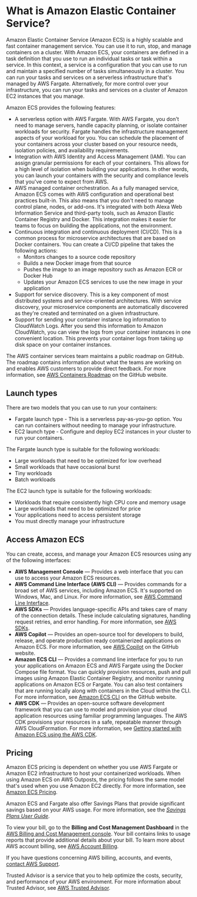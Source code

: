 # What is Amazon Elastic Container Service?<a name="Welcome"></a>

Amazon Elastic Container Service \(Amazon ECS\) is a highly scalable and fast container management service\. You can use it to run, stop, and manage containers on a cluster\. With Amazon ECS, your containers are defined in a task definition that you use to run an individual tasks or task within a service\. In this context, a service is a configuration that you can use to run and maintain a specified number of tasks simultaneously in a cluster\. You can run your tasks and services on a serverless infrastructure that's managed by AWS Fargate\. Alternatively, for more control over your infrastructure, you can run your tasks and services on a cluster of Amazon EC2 instances that you manage\.

Amazon ECS provides the following features:
+ A serverless option with AWS Fargate\. With AWS Fargate, you don't need to manage servers, handle capacity planning, or isolate container workloads for security\. Fargate handles the infrastructure management aspects of your workload for you\. You can schedule the placement of your containers across your cluster based on your resource needs, isolation policies, and availability requirements\.
+ Integration with AWS Identity and Access Management \(IAM\)\. You can assign granular permissions for each of your containers\. This allows for a high level of isolation when building your applications\. In other words, you can launch your containers with the security and compliance levels that you've come to expect from AWS\.
+ AWS managed container orchestration\. As a fully managed service, Amazon ECS comes with AWS configuration and operational best practices built\-in\. This also means that you don't need to manage control plane, nodes, or add\-ons\. It's integrated with both Alexa Web Information Service and third\-party tools, such as Amazon Elastic Container Registry and Docker\. This integration makes it easier for teams to focus on building the applications, not the environment\.
+ Continuous integration and continuous deployment \(CI/CD\)\. This is a common process for microservice architectures that are based on Docker containers\. You can create a CI/CD pipeline that takes the following actions: 
  + Monitors changes to a source code repository
  + Builds a new Docker image from that source
  + Pushes the image to an image repository such as Amazon ECR or Docker Hub
  + Updates your Amazon ECS services to use the new image in your application
+ Support for service discovery\. This is a key component of most distributed systems and service\-oriented architectures\. With service discovery, your microservice components are automatically discovered as they're created and terminated on a given infrastructure\. 
+ Support for sending your container instance log information to CloudWatch Logs\. After you send this information to Amazon CloudWatch, you can view the logs from your container instances in one convenient location\. This prevents your container logs from taking up disk space on your container instances\.

The AWS container services team maintains a public roadmap on GitHub\. The roadmap contains information about what the teams are working on and enables AWS customers to provide direct feedback\. For more information, see [AWS Containers Roadmap](https://github.com/aws/containers-roadmap) on the GitHub website\.

## Launch types<a name="launch-types"></a>

There are two models that you can use to run your containers:
+ Fargate launch type \- This is a serverless pay\-as\-you\-go option\. You can run containers without needing to manage your infrastructure\.
+ EC2 launch type \- Configure and deploy EC2 instances in your cluster to run your containers\.

The Fargate launch type is suitable for the following workloads:
+ Large workloads that need to be optimized for low overhead 
+ Small workloads that have occasional burst
+ Tiny workloads
+ Batch workloads

The EC2 launch type is suitable for the following workloads:
+  Workloads that require consistently high CPU core and memory usage
+ Large workloads that need to be optimized for price
+ Your applications need to access persistent storage
+ You must directly manage your infrastructure

## Access Amazon ECS<a name="welcome-interfaces"></a>

You can create, access, and manage your Amazon ECS resources using any of the following interfaces:
+ **AWS Management Console** — Provides a web interface that you can use to access your Amazon ECS resources\.
+ **AWS Command Line Interface \(AWS CLI\)** — Provides commands for a broad set of AWS services, including Amazon ECS\. It's supported on Windows, Mac, and Linux\. For more information, see [AWS Command Line Interface](https://aws.amazon.com/cli/)\.
+ **AWS SDKs** — Provides language\-specific APIs and takes care of many of the connection details\. These include calculating signatures, handling request retries, and error handling\. For more information, see [AWS SDKs](http://aws.amazon.com/tools/#SDKs)\.
+ **AWS Copilot** — Provides an open\-source tool for developers to build, release, and operate production ready containerized applications on Amazon ECS\. For more information, see [AWS Copilot](https://github.com/aws/copilot-cli) on the GitHub website\.
+ **Amazon ECS CLI** — Provides a command line interface for you to run your applications on Amazon ECS and AWS Fargate using the Docker Compose file format\. You can quickly provision resources, push and pull images using Amazon Elastic Container Registry, and monitor running applications on Amazon ECS or Fargate\. You can also test containers that are running locally along with containers in the Cloud within the CLI\. For more information, see [Amazon ECS CLI](https://github.com/aws/amazon-ecs-cli) on the GitHub website\.
+ **AWS CDK** — Provides an open\-source software development framework that you can use to model and provision your cloud application resources using familiar programming languages\. The AWS CDK provisions your resources in a safe, repeatable manner through AWS CloudFormation\. For more information, see [Getting started with Amazon ECS using the AWS CDK](tutorial-ecs-web-server-cdk.md)\.

## Pricing<a name="welcome-pricing"></a>

Amazon ECS pricing is dependent on whether you use AWS Fargate or Amazon EC2 infrastructure to host your containerized workloads\. When using Amazon ECS on AWS Outposts, the pricing follows the same model that's used when you use Amazon EC2 directly\. For more information, see [Amazon ECS Pricing](https://aws.amazon.com/ecs/pricing)\.

Amazon ECS and Fargate also offer Savings Plans that provide significant savings based on your AWS usage\. For more information, see the *[Savings Plans User Guide](https://docs.aws.amazon.com/savingsplans/latest/userguide/)*\.

To view your bill, go to the **Billing and Cost Management Dashboard** in the [AWS Billing and Cost Management console](https://console.aws.amazon.com/billing/)\. Your bill contains links to usage reports that provide additional details about your bill\. To learn more about AWS account billing, see [AWS Account Billing](https://docs.aws.amazon.com/awsaccountbilling/latest/aboutv2/)\.

If you have questions concerning AWS billing, accounts, and events, [contact AWS Support](https://aws.amazon.com/contact-us/)\.

Trusted Advisor is a service that you to help optimize the costs, security, and performance of your AWS environment\. For more information about Trusted Advisor, see [AWS Trusted Advisor](https://aws.amazon.com/premiumsupport/trustedadvisor/)\.
